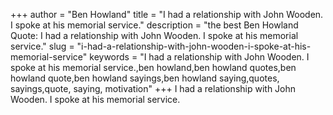 +++
author = "Ben Howland"
title = "I had a relationship with John Wooden. I spoke at his memorial service."
description = "the best Ben Howland Quote: I had a relationship with John Wooden. I spoke at his memorial service."
slug = "i-had-a-relationship-with-john-wooden-i-spoke-at-his-memorial-service"
keywords = "I had a relationship with John Wooden. I spoke at his memorial service.,ben howland,ben howland quotes,ben howland quote,ben howland sayings,ben howland saying,quotes, sayings,quote, saying, motivation"
+++
I had a relationship with John Wooden. I spoke at his memorial service.
